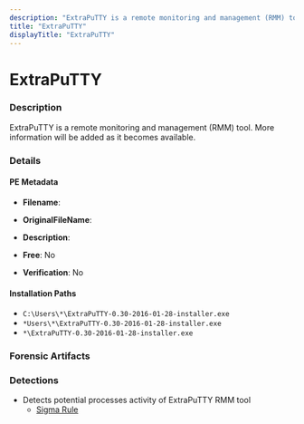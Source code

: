```yaml
---
description: "ExtraPuTTY is a remote monitoring and management (RMM) tool. More information will be added as it becomes available."
title: "ExtraPuTTY"
displayTitle: "ExtraPuTTY"
---
```




# ExtraPuTTY


### Description

ExtraPuTTY is a remote monitoring and management (RMM) tool. More information will be added as it becomes available.




### Details


#### PE Metadata
- **Filename**: 
- **OriginalFileName**: 
- **Description**: 


- **Free**: No

- **Verification**: No




#### Installation Paths
- `C:\Users\*\ExtraPuTTY-0.30-2016-01-28-installer.exe`
- `*Users\*\ExtraPuTTY-0.30-2016-01-28-installer.exe`
- `*\ExtraPuTTY-0.30-2016-01-28-installer.exe`

### Forensic Artifacts






### Detections
- Detects potential processes activity of ExtraPuTTY RMM tool
  - [Sigma Rule](https://github.com/magicsword-io/LOLRMM/blob/main/detections/sigma/extraputty_processes_sigma.yml)



